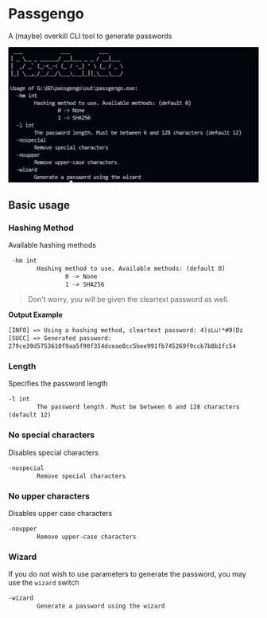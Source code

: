 # Passgengo
A (maybe) overkill CLI tool to generate passwords

![Help image](./images/help.png)

## Basic usage

### Hashing Method
Available hashing methods
```
 -hm int
        Hashing method to use. Available methods: (default 0)
                0 -> None
                1 -> SHA256
```
> Don't worry, you will be given the cleartext password as well.  

**Output Example**
```
[INFO] => Using a hashing method, cleartext password: 4)sLu!*#9(Dz
[SUCC] => Generated password: 279ce39d5753610f9aa5f90f354dceae8cc5bee991fb745269f9ccb7b8b1fc54
```

### Length
Specifies the password length
```
-l int
        The password length. Must be between 6 and 128 characters (default 12)
```

### No special characters
Disables special characters
```
-nospecial
        Remove special characters
```

### No upper characters
Disables upper case characters
```
-noupper
        Remove upper-case characters
```

### Wizard
If you do not wish to use parameters to generate the password, you may use the `wizard` switch
```
-wizard
        Generate a password using the wizard
```